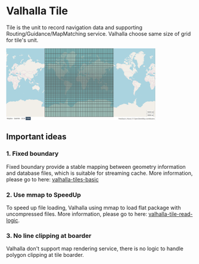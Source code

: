# Valhalla Tile

Tile is the unit to record navigation data and supporting Routing/Guidance/MapMatching service.  Valhalla choose same size of grid for tile's unit.

<img src="../resource/pictures/world_level0.png" alt="single_cell" width="400"/>


## Important ideas

### 1. Fixed boundary
Fixed boundary provide a stable mapping between geometry information and database files, which is suitable for streaming cache.  More information, please go to here: [valhalla-tiles-basic](./valhalla-tiles-basic.md)


### 2. Use mmap to SpeedUp
To speed up file loading, Valhalla using mmap to load flat package with uncompressed files.  More information, please go to here: [valhalla-tile-read-logic](./valhalla-tile-read-logic.md).

### 3. No line clipping at boarder
Valhalla don't support map rendering service, there is no logic to handle polygon clipping at tile boarder.

